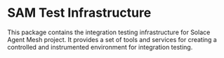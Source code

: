 # SAM Test Infrastructure

This package contains the integration testing infrastructure for Solace Agent Mesh project. It provides a set of tools and services for creating a controlled and instrumented environment for integration testing.

